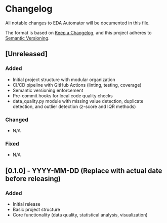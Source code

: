 # Changelog

All notable changes to EDA Automator will be documented in this file.

The format is based on [Keep a Changelog](https://keepachangelog.com/en/1.0.0/),
and this project adheres to [Semantic Versioning](https://semver.org/spec/v2.0.0.html).

## [Unreleased]

### Added
- Initial project structure with modular organization
- CI/CD pipeline with GitHub Actions (linting, testing, coverage)
- Semantic versioning enforcement
- Pre-commit hooks for local code quality checks
- data_quality.py module with missing value detection, duplicate detection, and outlier detection (z-score and IQR methods)

### Changed
- N/A

### Fixed
- N/A

## [0.1.0] - YYYY-MM-DD (Replace with actual date before releasing)

### Added
- Initial release
- Basic project structure
- Core functionality (data quality, statistical analysis, visualization) 